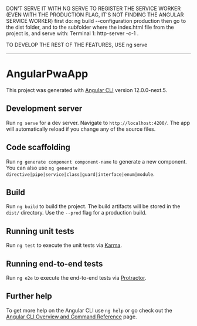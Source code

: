 
DON'T SERVE IT WITH NG SERVE TO REGISTER THE SERVICE WORKER (EVEN WITH THE PRODUCTION FLAG, IT'S NOT FINDING THE ANGULAR SERVICE WORKER)
first do:
ng build --configuration production
then go to the dist folder, and to the subfolder where the index.html file from the project is, and serve with:
Terminal 1:
http-server -c-1 .

TO DEVELOP THE REST OF THE FEATURES, USE ng serve

---------------------------------------------------------------------------------------------------------------



# AngularPwaApp

This project was generated with [Angular CLI](https://github.com/angular/angular-cli) version 12.0.0-next.5.

## Development server

Run `ng serve` for a dev server. Navigate to `http://localhost:4200/`. The app will automatically reload if you change any of the source files.

## Code scaffolding

Run `ng generate component component-name` to generate a new component. You can also use `ng generate directive|pipe|service|class|guard|interface|enum|module`.

## Build

Run `ng build` to build the project. The build artifacts will be stored in the `dist/` directory. Use the `--prod` flag for a production build.

## Running unit tests

Run `ng test` to execute the unit tests via [Karma](https://karma-runner.github.io).

## Running end-to-end tests

Run `ng e2e` to execute the end-to-end tests via [Protractor](http://www.protractortest.org/).

## Further help

To get more help on the Angular CLI use `ng help` or go check out the [Angular CLI Overview and Command Reference](https://angular.io/cli) page.
